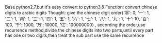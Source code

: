 Base python2.7,but it's easy convert to python3.6
Function:
convert chinese digits to arabic digits
Thought:
give the chinese digit order{'零': 0, '一': 1, '二': 1, '两': 1, '三': 1, '四': 1, '五': 1, '六': 1,
'七': 1, '八': 1, '九': 1, '十': 10, '百': 100, '千': 1000, '万': 10000, '亿': 100000000} ,
according the order,use recurrence method,divide the chinese digits into two parts,until every part has one
or two digits,then treat the sub part use the same recurrence